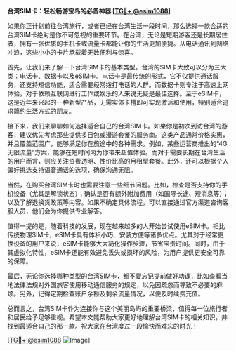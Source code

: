 **台湾SIM卡：轻松畅游宝岛的必备神器 [[TG💪+ @esim1088](https://t.me/s/esim1088)]**

如果你正计划前往台湾旅行，或者已经在台湾生活一段时间，那么选择一款合适的台湾SIM卡绝对是你不可忽视的重要环节。在台湾，无论是短期游客还是长期居住者，拥有一张优质的手机卡或流量卡都能让你的生活更加便捷。从电话通讯到网络冲浪，这些小小的卡片承载着无数便利与惊喜。

首先，让我们来了解一下台湾SIM卡的基本类型。台湾的SIM卡大致可以分为三大类：电话卡、数据卡以及eSIM卡。电话卡是最传统的形式，它不仅提供通话服务，还支持短信功能，适合需要经常拨打电话的人群。而数据卡则专注于高速上网体验，对于依赖互联网进行工作或娱乐的人来说无疑是最佳选择。至于eSIM卡，这是近年来兴起的一种新型产品，无需实体卡槽即可实现激活和使用，特别适合追求简约生活方式的朋友。

接下来，我们来聊聊如何选择适合自己的台湾SIM卡。如果你是初次到访台湾的游客，建议优先考虑那些提供多日包或漫游套餐的服务商。这类产品通常价格实惠，并且覆盖范围广，能够满足你在旅途中的各种需求。例如，某些运营商推出的“4G无限流量”方案，能够在短时间内为你带来超值体验。而对于需要长期在台湾生活的用户而言，则应关注资费透明、性价比高的月租型套餐。此外，还可以根据个人偏好挑选支持语音通话的选项，确保沟通无阻。

当然，在购买台湾SIM卡时也需要注意一些细节问题。比如，检查是否支持你的手机设备（尤其是解锁状态）；确认是否有额外附加费用（如国际长途、短消息等）；以及了解退换货政策等内容。如果不确定具体流程，可以直接通过官方渠道咨询客服人员，他们会为你提供专业解答。

值得一提的是，随着科技的发展，现在越来越多的人开始尝试使用eSIM卡。相比传统物理SIM卡，eSIM卡具有体积小巧、安装方便等诸多优点。尤其对于经常更换设备的用户来说，eSIM卡能够大大简化操作步骤，节省宝贵时间。同时，由于其虚拟化特性，eSIM卡还能有效避免丢失或损坏的风险，为用户提供更安全可靠的保障。

最后，无论你选择哪种类型的台湾SIM卡，都不要忘记提前做好功课，比如查看当地法律法规对外国旅客使用移动通信服务的规定，以免因疏忽而导致不必要的麻烦。另外，记得定期检查账户余额及剩余流量情况，以便及时续费充值。

总而言之，台湾SIM卡作为连接你与这个美丽岛屿的重要桥梁，值得每一位旅行者和居民给予足够重视。希望本文能帮助大家更好地理解台湾SIM卡的相关知识，并找到最适合自己的那一款。祝大家在台湾度过一段愉快而难忘的时光！

[[TG💪+ @esim1088](https://t.me/s/esim1088) ![Image](https://i.postimg.cc/4NQfJmqS/Snipaste-2025-05-13-00-14-12.png)]